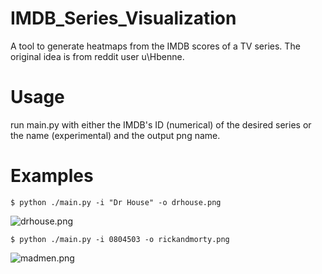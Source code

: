 # IMDB_Series_Visualization
A tool to generate heatmaps from the IMDB scores of a TV series. The original idea is from reddit user u\Hbenne.

# Usage
run main.py with either the IMDB's ID (numerical) of the desired series or the name (experimental) and the output png name.

# Examples
```shell
$ python ./main.py -i "Dr House" -o drhouse.png
```
![drhouse.png](https://imgur.com/EIzofze)

```shell
$ python ./main.py -i 0804503 -o rickandmorty.png
```
![madmen.png](https://imgur.com/yX70DfI)
